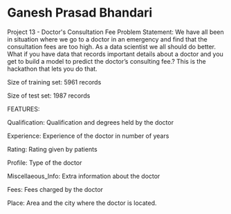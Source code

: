 # Ganesh Prasad Bhandari
Project 13 - Doctor's Consultation Fee
Problem Statement:
We have all been in situation where we go to a doctor in an emergency and find that the consultation fees are too high. As a data scientist we all should do better. What if you have data that records important details about a doctor and you get to build a model to predict the doctor’s consulting fee.? This is the hackathon that lets you do that.

 

Size of training set: 5961 records

Size of test set: 1987 records

FEATURES:

Qualification: Qualification and degrees held by the doctor

Experience: Experience of the doctor in number of years

Rating: Rating given by patients

Profile: Type of the doctor

Miscellaeous_Info: Extra information about the doctor

Fees: Fees charged by the doctor

Place: Area and the city where the doctor is located.

